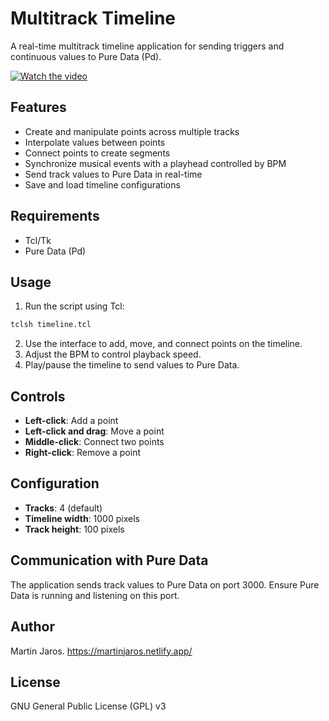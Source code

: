 # Multitrack Timeline

A real-time multitrack timeline application for sending triggers and continuous values to Pure Data (Pd).

[![Watch the video](https://img.youtube.com/vi/DPBmmIojLvI/default.jpg)](https://youtu.be/DPBmmIojLvI)


## Features

- Create and manipulate points across multiple tracks
- Interpolate values between points
- Connect points to create segments
- Synchronize musical events with a playhead controlled by BPM
- Send track values to Pure Data in real-time
- Save and load timeline configurations

## Requirements

- Tcl/Tk
- Pure Data (Pd)

## Usage

1. Run the script using Tcl:

```bash
tclsh timeline.tcl
```

2. Use the interface to add, move, and connect points on the timeline.
3. Adjust the BPM to control playback speed.
4. Play/pause the timeline to send values to Pure Data.

## Controls

- **Left-click**: Add a point
- **Left-click and drag**: Move a point
- **Middle-click**: Connect two points
- **Right-click**: Remove a point

## Configuration

- **Tracks**: 4 (default)
- **Timeline width**: 1000 pixels
- **Track height**: 100 pixels

## Communication with Pure Data

The application sends track values to Pure Data on port 3000. Ensure Pure Data is running and listening on this port.

## Author

Martin Jaros.
https://martinjaros.netlify.app/

## License

GNU General Public License (GPL) v3


